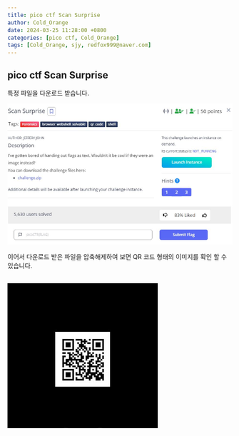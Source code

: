 ```yaml
---
title: pico ctf Scan Surprise
author: Cold_Orange
date: 2024-03-25 11:28:00 +0800
categories: [pico ctf, Cold_Orange]
tags: [Cold_Orange, sjy, redfox999@naver.com]
---
```


## pico ctf Scan Surprise
특정 파일을 다운로드 받습니다.

![pico ctf Scan Surprise](https://raw.githubusercontent.com/ProjectCTF/CTF-Hacking-Project/main/Scan_Surprise.JPG)


이어서 다운로드 받은 파일을 압축해제하여 보면 QR 코드 형태의 이미지를 확인 할 수 있습니다.

![pico ctf Scan Surprise](https://raw.githubusercontent.com/ProjectCTF/CTF-Hacking-Project/main/Scan_Surprise2.JPG)
---
